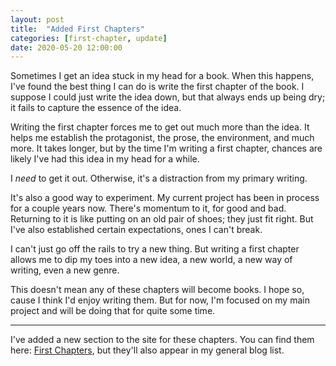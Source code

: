 ```yaml
---
layout: post
title:  "Added First Chapters"
categories: [first-chapter, update]
date: 2020-05-20 12:00:00
---
```


Sometimes I get an idea stuck in my head for a book.  When this happens, I've found the best thing I can do is write the first chapter of the book. I suppose I could just write the idea down, but that always ends up being dry; it fails to capture the essence of the idea.

Writing the first chapter forces me to get out much more than the idea. It helps me establish the protagonist, the prose, the environment, and much more.  It takes longer, but by the time I'm writing a first chapter, chances are likely I've had this idea in my head for a while.  

I _need_ to get it out. Otherwise, it's a distraction from my primary writing.

<!--more-->

It's also a good way to experiment. My current project has been in process for a couple years now.  There's momentum to it, for good and bad. Returning to it is like putting on an old pair of shoes; they just fit right. But I've also established certain expectations, ones I can't break. 

I can't just go off the rails to try a new thing. But writing a first chapter allows me to dip my toes into a new idea, a new world, a new way of writing, even a new genre.

This doesn't mean any of these chapters will become books.  I hope so, cause I think I'd enjoy writing them. But for now, I'm focused on my main project and will be doing that for quite some time.

----

I've added a new section to the site for these chapters. You can find them here: [First Chapters](/first-chapters), but they'll also appear in my general blog list.

